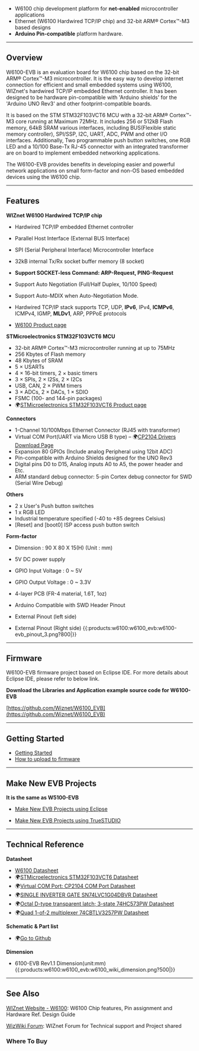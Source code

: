 

  * W6100 chip development platform for **net-enabled** microcontroller applications
  * Ethernet (W6100 Hardwired TCP/IP chip) and 32-bit ARM® Cortex™-M3 based designs
  * **Arduino Pin-compatible** platform hardware.

----

## Overview 

W6100-EVB is an evaluation board for W6100 chip based on the 32-bit ARM® Cortex™-M3 microcontroller. It is the easy way to develop internet connection for efficient and small embedded systems using W6100, WIZnet's hardwired TCP/IP embedded Ethernet controller. It has been designed to be hardware pin-compatible with 'Arduino shields' for the 'Arduino UNO Rev3' and other footprint-compatible boards.

It is based on the STM STM32F103VCT6 MCU with a 32-bit ARM® Cortex™-M3 core running at Maximum 72MHz. It includes 256 or 512kB Flash memory, 64kB SRAM various interfaces, including BUS(Flexible static memory controller), SPI/SSP, I2C, UART, ADC, PWM and other I/O interfaces. Additionally, Two programmable push button switches, one RGB LED and a 10/100 Base-Tx RJ-45 connector with an integrated transformer are on board to implement embedded networking applications.

The W6100-EVB provides benefits in developing easier and powerful network applications on small form-factor and non-OS based embedded devices using the W6100 chip.

  


----

## Features

**WIZnet W6100 Hardwired TCP/IP chip**

  * Hardwired TCP/IP embedded Ethernet controller
  * Parallel Host Interface (External BUS Interface)
  * SPI (Serial Peripheral Interface) Microcontroller Interface
  * 32kB internal Tx/Rx socket buffer memory (8 socket)
  * **Support SOCKET-less Command: ARP-Request, PING-Request**
  * Support Auto Negotiation (Full/Half Duplex, 10/100 Speed)
  * Support Auto-MDIX when Auto-Negotiation Mode.
  * Hardwired TCP/IP stack supports TCP, UDP, **IPv6**, IPv4, **ICMPv6**, ICMPv4, IGMP, **MLDv1**, ARP, PPPoE protocols

  * [W6100 Product page](W6100.md)

**STMicroelectronics STM32F103VCT6 MCU**

  * 32-bit ARM® Cortex™-M3 microcontroller running at up to 75MHz
  * 256 Kbytes of Flash memory
  * 48 Kbytes of SRAM
  * 5 × USARTs
  * 4 × 16-bit timers, 2 × basic timers
  * 3 × SPIs, 2 × I2Ss, 2 × I2Cs
  * USB, CAN, 2 × PWM timers
  * 3 × ADCs, 2 × DACs, 1 × SDIO
  * FSMC (100- and 144-pin packages)
  * 🌍[STMicroelectronics STM32F103VCT6 Product page](https://www.st.com/en/microcontrollers-microprocessors/stm32f103vc.html)
  
**Connectors**

  * 1-Channel 10/100Mbps Ethernet Connector (RJ45 with transformer)
  * Virtual COM Port(UART via Micro USB B type) – 🌍[CP2104 Drivers Download Page](https://www.silabs.com/products/interface/usb-bridges/classic-usb-bridges/device.cp2104)
  * Expansion 80 GPIOs (Include analog Peripheral using 12bit ADC)
  * Pin-compatible with Arduino Shields designed for the UNO Rev3
  * Digital pins D0 to D15, Analog inputs A0 to A5, the power header and Etc.
  * ARM standard debug connector: 5-pin Cortex debug connector for SWD (Serial Wire Debug)


**Others**

  * 2 x User's Push button switches
  * 1 x RGB LED
  * Industrial temperature specified (-40 to +85 degrees Celsius)
  * [Reset] and [boot0] ISP access push button switch

**Form-factor**
  * Dimension : 90 X 80 X 15(H) (Unit : mm)
  * 5V DC power supply
  * GPIO Input Voltage : 0 ~ 5V
  * GPIO Output Voltage : 0 ~ 3.3V
  * 4-layer PCB (FR-4 material, 1.6T, 1oz)

  * Arduino Compatible with SWD Header Pinout



  * External Pinout (left side)



  * External Pinout (Right side)
{{:products:w6100:w6100_evb:w6100-evb_pinout_3.png?800|}}


----

## Firmware 

W6100-EVB firmware project based on Eclipse IDE. For more details about Eclipse IDE, please refer to below link.


**Download the Libraries and Application example source code for W6100-EVB** 
                                      
[https://github.com/Wiznet/W6100_EVB](https://github.com/Wiznet/W6100_EVB)


----

## Getting Started 


  * [Getting Started](Getting_Started_with_the_W6100-EVB.md)
  * [How to upload to firmware](Getting_Started_with_the_W6100-EVB.md)

----

## Make New EVB Projects  

 **It is the same as W5100-EVB**

  * [Make New EVB Projects using Eclipse](Make_New_W5100S-EVB_Projects_using_Eclipse.md)

  * [Make New EVB Projects using TrueSTUDIO](Make_New_W6100-EVB_Projects_using_TrueSTUDIO.md)

----

## Technical Reference

**Datasheet**
  * [W6100 Datasheet](Datasheet-W6100.md)
  * 🌍[STMicroelectronics STM32F103VCT6 Datasheet](http://www.st.com/en/microcontrollers/stm32f103vc.html)
  * 🌍[Virtual COM Port: CP2104 COM Port Datasheet](https://www.silabs.com/products/interface/usb-bridges/classic-usb-bridges/device.cp2104)
  * 🌍[SINGLE INVERTER GATE SN74LVC1G04DBVR Datasheet](http://www.ti.com/lit/ds/symlink/sn74lvc1g04.pdf)
  * 🌍[Octal D-type transparent latch; 3-state 74HC573PW Datasheet](https://assets.nexperia.com/documents/data-sheet/74HC_HCT573.pdf)
  * 🌍[Quad 1-of-2 multiplexer 74CBTLV3257PW Datasheet](https://www.nxp.com/docs/en/data-sheet/74CBTLV3257.pdf)

**Schematic & Part list**

  * 🌍[Go to Github](https://github.com/Wiznet/Hardware-Files-of-WIZnet/tree/master/02_iEthernet/W6100)


**Dimension**
  * 6100-EVB Rev1.1 Dimension(unit:mm)
{{:products:w6100:w6100_evb:w6100_wiki_dimension.png?500|}}


----
## See Also

[WIZnet Website - W6100](http://www.wiznet.io/product-item/w6100): W6100 Chip features, Pin assignment and Hardware Ref. Design Guide

[WizWiki Forum](https://forum.wiznet.io/): WIZnet Forum for Technical support and Project shared


 ### Where To Buy


